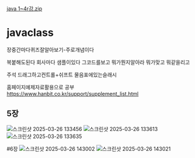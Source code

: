[java 1~4r강.zip](https://github.com/user-attachments/files/19460372/java.1.4r.zip)
# javaclass

장중간마다퀴즈잘알아보기-주로개념이다

복붙해도된다 회사마다 샘플이있다
그코드를보고 뭐가뭔지알아라 뭐가맞고 뭐같을리고

주석 드래그하고컨트롤+쉬프트 물음표에있는슬래시

홈페이지예제자료활용으로 공부
https://www.hanbit.co.kr/support/supplement_list.html
## 5장 
![스크린샷 2025-03-26 133456](https://github.com/user-attachments/assets/4574c29b-3a73-426f-9b19-90d8a9c32119)
![스크린샷 2025-03-26 133613](https://github.com/user-attachments/assets/9b144f7f-5687-4e1c-b9d2-449ed051f26b)
![스크린샷 2025-03-26 133635](https://github.com/user-attachments/assets/af98e894-143c-4971-8ed1-3770df3f0d5d)

#6장
![스크린샷 2025-03-26 143002](https://github.com/user-attachments/assets/d966f69b-8a48-4d9b-8c98-bda2f5afb547)
![스크린샷 2025-03-26 143021](https://github.com/user-attachments/assets/1d2eb059-8280-492c-8783-689e1ae4048e)
